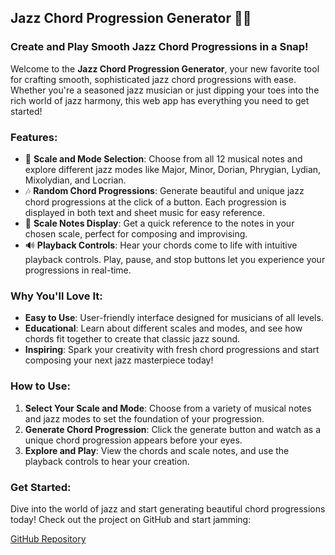 ## Jazz Chord Progression Generator 🎷🎹

### Create and Play Smooth Jazz Chord Progressions in a Snap!

Welcome to the **Jazz Chord Progression Generator**, your new favorite tool for crafting smooth, sophisticated jazz chord progressions with ease. Whether you're a seasoned jazz musician or just dipping your toes into the rich world of jazz harmony, this web app has everything you need to get started!

### Features:
- 🎵 **Scale and Mode Selection**: Choose from all 12 musical notes and explore different jazz modes like Major, Minor, Dorian, Phrygian, Lydian, Mixolydian, and Locrian.
- 🎶 **Random Chord Progressions**: Generate beautiful and unique jazz chord progressions at the click of a button. Each progression is displayed in both text and sheet music for easy reference.
- 🎼 **Scale Notes Display**: Get a quick reference to the notes in your chosen scale, perfect for composing and improvising.
- 🔊 **Playback Controls**: Hear your chords come to life with intuitive playback controls. Play, pause, and stop buttons let you experience your progressions in real-time.

### Why You'll Love It:
- **Easy to Use**: User-friendly interface designed for musicians of all levels.
- **Educational**: Learn about different scales and modes, and see how chords fit together to create that classic jazz sound.
- **Inspiring**: Spark your creativity with fresh chord progressions and start composing your next jazz masterpiece today!

### How to Use:
1. **Select Your Scale and Mode**: Choose from a variety of musical notes and jazz modes to set the foundation of your progression.
2. **Generate Chord Progression**: Click the generate button and watch as a unique chord progression appears before your eyes.
3. **Explore and Play**: View the chords and scale notes, and use the playback controls to hear your creation.

### Get Started:
Dive into the world of jazz and start generating beautiful chord progressions today! Check out the project on GitHub and start jamming:

[GitHub Repository](https://github.com/yourusername/jazz-chord-progression-generator)
